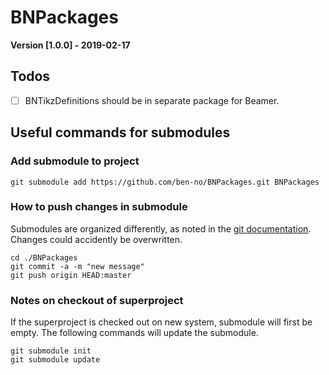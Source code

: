# BNPackages

**Version [1.0.0] - 2019-02-17**

## Todos

- [ ] BNTikzDefinitions should be in separate package for Beamer.

## Useful commands for submodules

### Add submodule to project

```
git submodule add https://github.com/ben-no/BNPackages.git BNPackages
```

### How to push changes in submodule
Submodules are organized differently, as noted in the [git documentation](https://git-scm.com/book/en/v2/Git-Tools-Submodules). Changes could accidently be overwritten.
```
cd ./BNPackages
git commit -a -m "new message"
git push origin HEAD:master
```

### Notes on checkout of superproject
If the superproject is checked out on new system, submodule will first be empty. The following commands will update the submodule.
```
git submodule init
git submodule update
```
